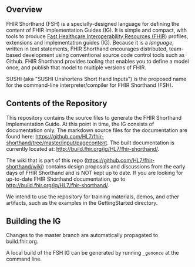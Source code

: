 ## Overview

FHIR Shorthand (FSH) is a specially-designed language for defining the content of FHIR Implementation Guides (IG). It is simple and compact, with tools to produce [Fast Healthcare Interoperability Resources (FHIR)](https://www.hl7.org/fhir/overview.html) profiles, extensions and implementation guides (IG). Because it is a _language_, written in text statements, FHIR Shorthand encourages distributed, team-based development using conventional source code control tools such as Github. FHIR Shorthand provides tooling that enables you to define a model once, and publish that model to multiple versions of FHIR.

SUSHI (aka "SUSHI Unshortens Short Hand Inputs") is the proposed name for the command-line interpreter/compiler for FHIR Shorthand (FSH).
 
## Contents of the Repository

This repository contains the source files to generate the FHIR Shorthand Implementation Guide. At this point in time, the IG consists of documentation only. The markdown source files for the documentation are found here: https://github.com/HL7/fhir-shorthand/tree/master/input/pagecontent. The built documentation is currently located at: http://build.fhir.org/ig/HL7/fhir-shorthand/. 

The wiki that is part of this repo (https://github.com/HL7/fhir-shorthand/wiki) contains design proposals and discussions from the early days of FHIR Shorthand and is NOT kept up to date. If you are looking for up-to-date FHIR Shorthand documentation, go to http://build.fhir.org/ig/HL7/fhir-shorthand/.

We intend to use the repository for training materials, demos, and other artifacts, such as the examples in the GettingStarted directory.

## Building the IG

Changes to the master branch are automatically propagated to build.fhir.org. 

A local build of the FSH IG can be generated by running `_genonce` at the command line.

